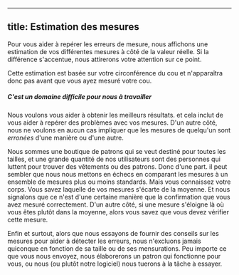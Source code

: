 ***

## title: Estimation des mesures

Pour vous aider à repérer les erreurs de mesure, nous affichons une estimation de vos différentes mesures à côté de la valeur réelle. Si la différence s'accentue, nous attirerons votre attention sur ce point.

<Tip>

Cette estimation est basée sur votre circonférence du cou et n'apparaîtra donc pas avant que vous ayez mesuré votre cou.

</Tip>

<Note>

##### C'est un domaine difficile pour nous à travailler

Nous voulons vous aider à obtenir les meilleurs résultats. et cela inclut de vous aider à repérer des problèmes avec vos mesures.
D'un autre côté, nous ne voulons en aucun cas impliquer que les mesures de quelqu'un sont *erronées* d'une manière ou d'une autre.

Nous sommes une boutique de patrons qui se veut destiné pour toutes les tailles, et une grande quantité de nos utilisateurs sont des personnes qui luttent pour trouver des vêtements ou des patrons.
Donc d'une part. il peut sembler que nous nous mettons en échecs en comparant les mesures à un ensemble de mesures plus ou moins standards.
Mais vous connaissez votre corps. Vous savez laquelle de vos mesures s'écarte de la moyenne.
Et nous signalons que ce n'est d'une certaine manière que la confirmation que vous avez mesuré correctement.
D'un autre côté, si une mesure s'éloigne là où vous êtes plutôt dans la moyenne, alors vous savez que vous devez vérifier cette mesure.

Enfin et surtout, alors que nous essayons de fournir des conseils sur les mesures pour aider à détecter les erreurs, nous n'excluons jamais quiconque en fonction de sa taille ou de ses mensurations.
Peu importe ce que vous nous envoyez, nous élaborerons un patron qui fonctionne pour vous, ou nous (ou plutôt notre logiciel) nous tuerons à la tâche à essayer.

</Note>

